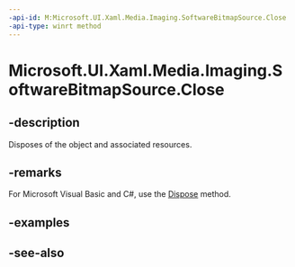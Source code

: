```yaml
---
-api-id: M:Microsoft.UI.Xaml.Media.Imaging.SoftwareBitmapSource.Close
-api-type: winrt method
---
```


<!-- Method syntax
public void Close()
-->

# Microsoft.UI.Xaml.Media.Imaging.SoftwareBitmapSource.Close

## -description
Disposes of the object and associated resources.

## -remarks
For Microsoft Visual Basic and C#, use the [Dispose](/windows/windows-app-sdk/api/winrt/microsoft.ui.xaml.media.imaging.softwarebitmapsource.dispose) method.

## -examples

## -see-also
